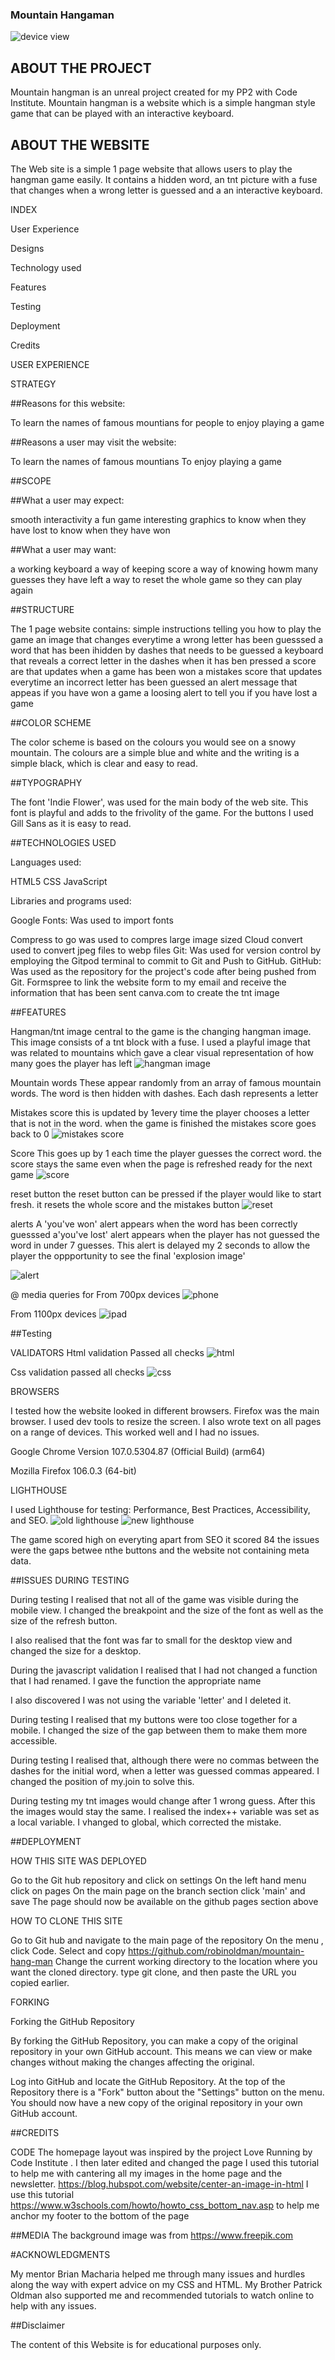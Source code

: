 ### Mountain Hangaman 

![device view](./assets/images/deviceview.png)



## ABOUT THE PROJECT

Mountain hangman is an unreal project created for my PP2 with Code Institute. Mountain hangman is a website which is a simple hangman style game that can be played with an interactive keyboard.

## ABOUT THE WEBSITE

The Web site is a simple 1 page website that allows users to play the hangman game easily. It contains a hidden word, an tnt picture with a fuse that changes when a wrong letter is guessed and a an interactive keyboard.

INDEX

User Experience

Designs

Technology used

Features

Testing

Deployment

Credits

USER EXPERIENCE

STRATEGY




##Reasons for this website:

To learn the names of famous mountians
for people to enjoy playing a game 

##Reasons a user may visit the website:

To learn the names of famous mountians
To enjoy playing a game 


##SCOPE

##What a user may expect:

smooth interactivity
a fun game
interesting graphics
to know when they have lost
to know when they have won

##What a user may want:

a working keyboard
a way of keeping score
a way of knowing howm many guesses they have left
a way to reset the whole game so they can play again



##STRUCTURE

The 1 page website contains: 
simple instructions telling you how to play the game
an image that changes everytime a wrong letter has been guesssed
a word that has been ihidden by dashes that needs to be guessed
a keyboard that reveals a correct letter in the dashes when it has ben pressed
a score are that updates when a game has been won
a mistakes score that updates everytime an incorrect letter has been guessed
an alert message that appeas if you have won a game
a loosing alert to tell you if you have lost a game



##COLOR SCHEME

The color scheme is based on the colours you would see on a snowy mountain. The colours are a simple blue and white and the writing is a simple black, which is clear and easy to read.


##TYPOGRAPHY

The font 'Indie Flower', was used for the main body of the web site. This font is playful and adds to the frivolity of the game. For the buttons I used Gill Sans as it is easy to read. 

##TECHNOLOGIES USED

Languages used:

HTML5
CSS
JavaScript

Libraries and programs used:

Google Fonts: Was used to import fonts
    
Compress to go was used to compres large image sized
Cloud convert used to convert jpeg files to webp files
Git: Was used for version control by employing the Gitpod terminal to commit to Git and Push to GitHub.
GitHub: Was used as the repository for the project's code after being pushed from Git.
Formspree to link the website form to my email and receive the information that has been sent
canva.com to create the tnt image

##FEATURES

   

Hangman/tnt image
central to the game is the changing hangman image. 
This image consists of a tnt block with a fuse. I used a playful image that was related to mountains which gave a clear visual representation of how many goes the player has left
![hangman image](./assets/images/hangman.png)


Mountain words
These appear randomly  from an array of famous mountain words. 
The word is then hidden with dashes. Each dash represents a letter 


Mistakes score
this is updated by 1every time the player chooses a letter that is not in the word.
when the game is finished the mistakes score goes back to 0
![mistakes score](./assets/images/mistakes.png)

Score
This goes up by 1 each time the player guesses the correct word.
the score stays the same even when the page is refreshed ready for the next game
![score](./assets/images/score.png)
    
reset button
the reset button can be pressed if the player would like to start fresh.
it resets the whole score and the mistakes button
![reset](./assets/images/reset.png)

alerts
A 'you've won' alert appears when the word has been correctly guesssed
a'you've lost' alert appears when the player has not guessed the word in under 7 guesses. This alert is delayed my 2 seconds to allow the player the oppportunity to see the final 'explosion image'

![alert](./assets/images/alert.png)


@ media queries for
From 700px devices
![phone](./assets/images/phone.png)


From 1100px devices
![ipad](./assets/images/ipad.png)



##Testing

VALIDATORS
Html validation
Passed all checks
![html](./assets/images/html.png)


Css validation 
passed all checks
![css](./assets/images/css.png)


BROWSERS

I tested how the website looked in different browsers. Firefox was the main browser. I used dev tools to resize the screen. I also wrote text on all pages on a range of devices. This worked well and I had no issues.

Google Chrome Version 107.0.5304.87 (Official Build) (arm64)

Mozilla Firefox 106.0.3 (64-bit)

LIGHTHOUSE

I used Lighthouse for testing: Performance, Best Practices, Accessibility, and SEO.
![old lighthouse](./assets/images/lighthouse%20old.png)
![new lighthouse](./assets/images/loighthouse%20new.png)

The game scored high on everyting apart from SEO it scored 84
the issues were the gaps betwee nthe buttons and the website not containing meta data.

    
##ISSUES DURING TESTING

During testing I realised that not all of the game was visible during the mobile view. I changed the breakpoint and the size of the font as well as the size of the refresh button.

I also realised that the font was far to small for the desktop view and changed the size for a desktop.

During the javascript validation I realised that I had not changed a function that I had renamed. I gave the function the appropriate name

I also discovered I was not using the variable 'letter' and I deleted it. 

During testing I realised that my buttons were too close together for a mobile. I changed the size of the gap between them to make them more accessible.

During testing I realised that, although there were no commas between the dashes for the initial word, when a letter was guessed commas appeared. I changed the position of my.join to solve this.

During testing my tnt images would change after 1 wrong guess. After this the images would stay the same. I realised the index++ variable was set as a local variable. I vhanged to global, which corrected the mistake. 



##DEPLOYMENT

HOW THIS SITE WAS DEPLOYED

Go to the Git hub repository and click on settings
On the left hand menu click on pages
On the main page on the branch section click 'main' and save
The page should now be available on the github pages section above

HOW TO CLONE THIS SITE

Go to Git hub and navigate to the main page of the repository
On the menu , click Code.
Select and copy https://github.com/robinoldman/mountain-hang-man
Change the current working directory to the location where you want the cloned directory.
type git clone, and then paste the URL you copied earlier.

FORKING

Forking the GitHub Repository

By forking the GitHub Repository, you can make a copy of the original repository in your own GitHub account. This means we can view or make changes without making the changes affecting the original.

Log into GitHub and locate the GitHub Repository.
At the top of the Repository there is a "Fork" button about the "Settings" button on the menu.
You should now have a new copy of the original repository in your own GitHub account.


##CREDITS

CODE
The homepage layout was inspired by the project Love Running by Code Institute . I then later edited and changed the page
I used this tutorial to help me with cantering all my images in the home page and the newsletter. https://blog.hubspot.com/website/center-an-image-in-html
I use this tutorial https://www.w3schools.com/howto/howto_css_bottom_nav.asp to help me anchor my footer to the bottom of the page
   
##MEDIA
The background image was from https://www.freepik.com

#ACKNOWLEDGMENTS

My mentor Brian Macharia helped me through many issues and hurdles along the way with expert advice on my CSS and HTML. My Brother Patrick Oldman also supported me and recommended tutorials to watch online to help with any issues.

##Disclaimer

The content of this Website is for educational purposes only.